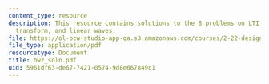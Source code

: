 ```yaml
---
content_type: resource
description: This resource contains solutions to the 8 problems on LTI systems, Fourier
  transform, and linear waves.
file: https://ol-ocw-studio-app-qa.s3.amazonaws.com/courses/2-22-design-principles-for-ocean-vehicles-13-42-spring-2005/5961df63de67742105749d8e667849c1_hw2_soln.pdf
file_type: application/pdf
resourcetype: Document
title: hw2_soln.pdf
uid: 5961df63-de67-7421-0574-9d8e667849c1
---
```

